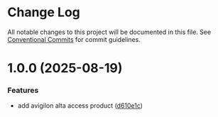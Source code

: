 # Change Log

All notable changes to this project will be documented in this file.
See [Conventional Commits](https://conventionalcommits.org) for commit guidelines.

# 1.0.0 (2025-08-19)


### Features

* add avigilon alta access product ([d610e1c](https://github.com/zerobias-org/product/commit/d610e1c520c5863425fe7a495895b2ac03d4cf98))
